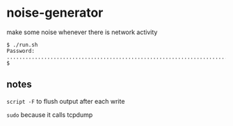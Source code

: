 # noise-generator

make some noise whenever there is network activity


```
$ ./run.sh
Password:
.........................................................................................
$

```

## notes

`script -F` to flush output after each write

`sudo` because it calls tcpdump
